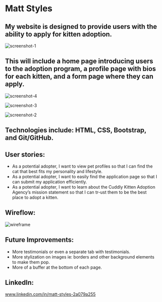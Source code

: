 # Matt Styles

## My website is designed to provide users with the ability to apply for kitten adoption. 
![screenshot-1](https://github.com/user-attachments/assets/511b2643-1673-4856-b547-7fa8581b1874)

## This will include a home page introducing users to the adoption program, a profile page with bios for each kitten, and a form page where they can apply.
![screenshot-4](https://github.com/user-attachments/assets/78cd5a7b-cbb2-4b2d-945f-fa0cc79cb565)

![screenshot-3](https://github.com/user-attachments/assets/3a52f67b-6220-4222-a2a9-c2d54bf410f7)

![screenshot-2](https://github.com/user-attachments/assets/21c0c170-1cd6-4fb4-9699-ad2f4d7ab7fe)

## Technologies include: HTML, CSS, Bootstrap, and Git/GitHub. 

## User stories:
- As a potential adopter, I want to view pet profiles so that I can find the cat that best fits my personality and lifestyle.
- As a potential adopter, I want to easily find the application page so that I can submit my application efficiently.
- As a potential adopter, I want to learn about the Cuddly Kitten Adoption Agency’s mission statement so that I can tr-ust them to be the best place to adopt a kitten.

## Wireflow: 

![wireframe](https://github.com/user-attachments/assets/f6bed1ef-aaea-482d-87c6-8765d9f17d90)

## Future Improvements: 
- More testimonials or even a separate tab with testimonials. 
- More stylization on images ie: borders and other background elements to make them pop.
- More of a buffer at the bottom of each page.

## LinkedIn:
www.linkedin.com/in/matt-styles-2a079a255
